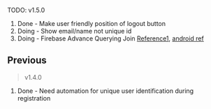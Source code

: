 TODO:
v1.5.0
1. Done - Make user friendly position of logout button
2. Doing - Show email/name not unique id
3. Doing - Firebase Advance Querying Join [Reference1](https://dzone.com/articles/firebase-advance-querying-join-reference), [android ref](https://stackoverflow.com/questions/41135658/how-to-perform-join-query-in-firebase)

Previous
--------
> v1.4.0 
1. Done - Need automation for unique user identification during registration